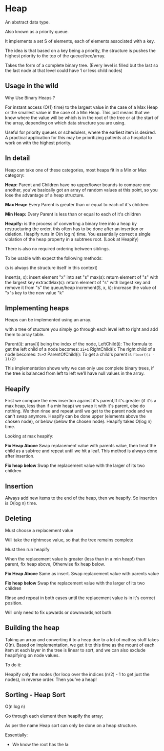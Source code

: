 # Heap

An abstract data type.

Also known as a priority queue.

It implements a set S of elements, each of elements associated with a key.

The idea is that based on a key being a priority, the structure is pushes the highest priority to the top of the queue/tree/array.

Takes the form of a complete binary tree. (Every level is filled but the last so the last node at that level could have 1 or less child nodes)

## Usage in the wild

Why Use Binary Heaps ?

For instant access (O(1) time) to the largest value in the case of a Max Heap or the smallest value in the case of a Min Heap. This just means that we know where the value will be which is in the root of the tree or at the start of the array, depending on which data structure you are using.

Useful for priority queues or schedulers, where the earliest item is desired. A practical application for this may be prioritizing patients at a hospital to work on with the highest priority.

## In detail

Heap can take one of these categories, most heaps fit in a Min or Max category:

**Heap:**
Parent and Children have no upper/lower bounds to compare one another, you've basically got an array of random values at this point, so you lose the advantage of a heap structure.

**Max Heap:**
Every Parent is greater than or equal to each of it's children

**Min Heap:**
Every Parent is less than or equal to each of it's children

**Heapify:** is the process of converting a binary tree into a heap by restructuring the order, this often has to be done after an insertion or deletion. Heapify runs in O(n log n) time. You essentially correct a single violation of the heap property in a subtrees root. (Look at Heapify)

There is also no required ordering between siblings.

To be usable with expect the following methods:

(s is always the structure itself in this context)

Insert(s, x): insert element "x" into set "s"
max(s): return element of "s" with the largest key
extractMax(s): return element of "s" with largest key and remove it from "s" the queue/heap
increment(S, x, k): increase the value of "x"s key to the new value "k"

## Implementing heaps

Heaps can be implemented using an array.

with a tree of stucture you simply go through each level left to right and add them to array table.

Parent(i): array[i] being the index of the node,
LeftChild(i): The formula to get the left child of a node becomes: `2i+1`
RightChild(i): The right child of a node becomes: `2i+2`
ParentOfChild(i): To get a child's parent is `floor((i - 1)/2)`

This implementation shows why we can only use complete binary trees, if the tree is balanced from left to left we'll have null values in the array.

## Heapify

First we compare the new insertion against it's parent,If it's greater (if it's a max heap, less than if a min heap) we swap it with it's parent, else do nothing. We then rinse and repeat until we get to the parent node and we can't swap anymore. Heapify can be done upper (elements above the chosen node), or below (below the chosen node). Heapify takes O(log n) time.

Looking at max heapify:

**Fix Heap Above**
Swap replacement value with parents value, then treat the child as a subtree and repeat until we hit a leaf. This method is always done after insertion.

**Fix heap below**
Swap the replacement value with the larger of its two children

## Insertion

Always add new items to the end of the heap, then we heapify. So insertion is O(log n) time.

## Deleting

Must choose a replacement value

Will take the rightmose value, so that the tree remains complete

Must then run heapify

When the replacement value is greater (less than in a min heap!) than parent, fix heap above, Otherwise fix heap below.

**Fix Heap Above**
Same as insert. Swap replacement value with parents value

**Fix heap below**
Swap the replacement value with the larger of its two children

Rinse and repeat in both cases until the replacement value is in it's correct position.

Will only need to fix upwards or downwards,not both.

## Building the heap

Taking an array and converting it to a heap due to a lot of mathsy stuff takes O(n). Based on implementation, we get it to this time as the mount of each item at each layer in the tree is linear to sort, and we can also exclude heapifying on node values.

To do it:

Heapify only the nodes (for loop over the indices (n/2) - 1 to get just the nodes), in reverse order.
Then you've a heap!

## Sorting - Heap Sort

O(n log n)

Go through each element then heapify the array;

As per the name Heap sort can only be done on a heap structure.

Essentially:

- We know the root has the la
